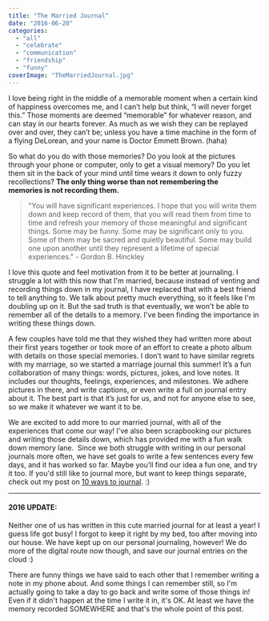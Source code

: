```yaml
---
title: "The Married Journal"
date: "2016-06-20"
categories: 
  - "all"
  - "celebrate"
  - "communication"
  - "friendship"
  - "funny"
coverImage: "TheMarriedJournal.jpg"
---
```


I love being right in the middle of a memorable moment when a certain kind of happiness overcomes me, and I can’t help but think, “I will never forget this.” Those moments are deemed “memorable” for whatever reason, and can stay in our hearts forever. As much as we wish they can be replayed over and over, they can’t be; unless you have a time machine in the form of a flying DeLorean, and your name is Doctor Emmett Brown. (haha)

So what do you do with those memories? Do you look at the pictures through your phone or computer, only to get a visual memory? Do you let them sit in the back of your mind until time wears it down to only fuzzy recollections? **The only thing worse than not remembering the memories is not recording them.**

> "You will have significant experiences. I hope that you will write them down and keep record of them, that you will read them from time to time and refresh your memory of those meaningful and significant things. Some may be funny. Some may be significant only to you. Some of them may be sacred and quietly beautiful. Some may build one upon another until they represent a lifetime of special experiences." - Gordon B. Hinckley

I love this quote and feel motivation from it to be better at journaling. I struggle a lot with this now that I'm married, because instead of venting and recording things down in my journal, I have replaced that with a best friend to tell anything to. We talk about pretty much everything, so it feels like I'm doubling up on it. But the sad truth is that eventually, we won't be able to remember all of the details to a memory. I've been finding the importance in writing these things down.

A few couples have told me that they wished they had written more about their first years together or took more of an effort to create a photo album with details on those special memories. I don’t want to have similar regrets with my marriage, so we started a marriage journal this summer! It’s a fun collaboration of many things: words, pictures, jokes, and love notes. It includes our thoughts, feelings, experiences, and milestones. We adhere pictures in there, and write captions, or even write a full on journal entry about it. The best part is that it’s just for us, and not for anyone else to see, so we make it whatever we want it to be.

We are excited to add more to our married journal, with all of the experiences that come our way! I've also been scrapbooking our pictures and writing those details down, which has provided me with a fun walk down memory lane.  Since we both struggle with writing in our personal journals more often, we have set goals to write a few sentences every few days, and it has worked so far. Maybe you’ll find our idea a fun one, and try it too. If you'd still like to journal more, but want to keep things separate, check out my post on [10 ways to journal](http://freshlymarried.com/memory-lane/). :)

* * *

#### 2016 UPDATE:

Neither one of us has written in this cute married journal for at least a year! I guess life got busy! I forgot to keep it right by my bed, too after moving into our house. We have kept up on our personal journaling, however! We do more of the digital route now though, and save our journal entries on the cloud :)

There are funny things we have said to each other that I remember writing a note in my phone about. And some things I can remember still, so I'm actually going to take a day to go back and write some of those things in! Even if it didn't happen at the time I write it in, it's OK. At least we have the memory recorded SOMEWHERE and that's the whole point of this post.
